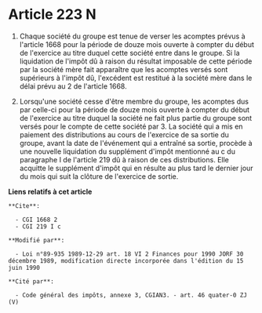 # Article 223 N

1. Chaque société du groupe est tenue de verser les acomptes prévus à l'article 1668 pour la période de douze mois ouverte à
compter du début de l'exercice au titre duquel cette société entre dans le groupe. Si la liquidation de l'impôt dû à raison
du résultat imposable de cette période par la société mère fait apparaître que les acomptes versés sont supérieurs à l'impôt
dû, l'excédent est restitué à la société mère dans le délai prévu au 2 de l'article 1668.

2. Lorsqu'une société cesse d'être membre du groupe, les acomptes dus par celle-ci pour la période de douze mois ouverte à
compter du début de l'exercice au titre duquel la société ne fait plus partie du groupe sont versés pour le compte de cette
société par    3. La société qui a mis en paiement des distributions au cours de l'exercice de sa sortie du groupe, avant la
date de l'événement qui a entraîné sa sortie, procède à une nouvelle liquidation du supplément d'impôt mentionné au c du
paragraphe I de l'article 219 dû à raison de ces distributions. Elle acquitte le supplément d'impôt qui en résulte au plus
tard le dernier jour du mois qui suit la clôture de l'exercice de sortie.

**Liens relatifs à cet article**

	**Cite**:

	  - CGI 1668 2
	  - CGI 219 I c

	**Modifié par**:

	  - Loi n°89-935 1989-12-29 art. 18 VI 2 Finances pour 1990 JORF 30 décembre 1989, modification directe incorporée dans l'édition du 15 juin 1990

	**Cité par**:

	  - Code général des impôts, annexe 3, CGIAN3. - art. 46 quater-0 ZJ (V)
